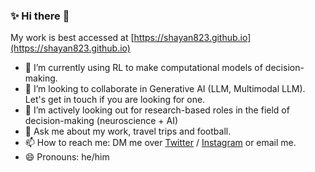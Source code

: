 ### ✨ Hi there 👋

My work is best accessed at [https://shayan823.github.io](https://shayan823.github.io)

- 🔭 I’m currently using RL to make computational models of decision-making.
- 👯 I’m looking to collaborate in Generative AI (LLM, Multimodal LLM). Let's get in touch if you are looking for one.
- 🤔 I’m actively looking out for research-based roles in the field of decision-making (neuroscience + AI)
- 💬 Ask me about my work, travel trips and football.
- 📫 How to reach me: DM me over [Twitter](https://twitter.com/shayan1618) / [Instagram](https://www.instagram.com/shayanshafquat/) or email me.
- 😄 Pronouns: he/him
